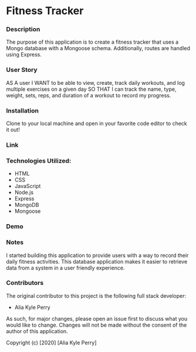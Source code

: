 # Fitness Tracker

### Description

The purpose of this application is to create a fitness tracker that uses a Mongo database with a Mongoose schema.  Additionally, routes are handled using Express.

### User Story

AS A user 
I WANT to be able to view, create, track daily workouts, and log multiple exercises on a given day 
SO THAT I can track the name, type, weight, sets, reps, and duration of a workout to record my progress.

### Installation

Clone to your local machine and open in your favorite code editor to check it out!

### Link



### Technologies Utilized:

* HTML
* CSS
* JavaScript
* Node.js
* Express
* MongoDB
* Mongoose

### Demo



### Notes

I started building this application to provide users with a way to record their daily fitness activities. This database application makes it easier to retrieve data from a system in a user friendly experience.

### Contributors

The original contributor to this project is the following full stack developer:

- Alia Kyle Perry

As such, for major changes, please open an issue first to discuss what you would like to change. Changes will not be made without the consent of the author of this application.

Copyright (c) [2020] [Alia Kyle Perry]